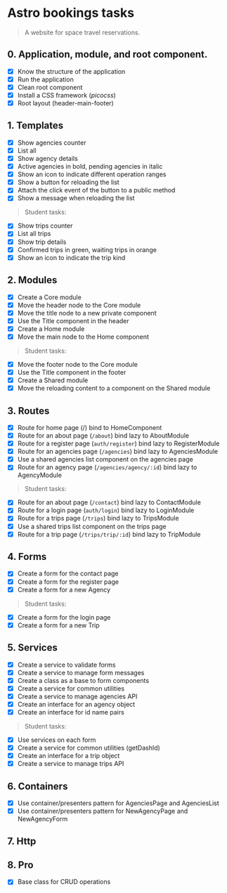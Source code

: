 # Astro bookings tasks

> A website for space travel reservations.

## 0. Application, module, and root component.

- [x] Know the structure of the application
- [x] Run the application
- [x] Clean root component
- [x] Install a CSS framework (_picocss_)
- [x] Root layout (header-main-footer)

## 1. Templates

- [x] Show agencies counter
- [x] List all
- [x] Show agency details
- [x] Active agencies in bold, pending agencies in italic
- [x] Show an icon to indicate different operation ranges
- [x] Show a button for reloading the list
- [x] Attach the click event of the button to a public method
- [x] Show a message when reloading the list

> Student tasks:

- [x] Show trips counter
- [x] List all trips
- [x] Show trip details
- [x] Confirmed trips in green, waiting trips in orange
- [x] Show an icon to indicate the trip kind

## 2. Modules

- [x] Create a Core module
- [x] Move the header node to the Core module
- [x] Move the title node to a new private component
- [x] Use the Title component in the header
- [x] Create a Home module
- [x] Move the main node to the Home component

> Student tasks:

- [x] Move the footer node to the Core module
- [x] Use the Title component in the footer
- [x] Create a Shared module
- [x] Move the reloading content to a component on the Shared module

## 3. Routes

- [x] Route for home page (/) bind to HomeComponent
- [x] Route for an about page (`/about`) bind lazy to AboutModule
- [x] Route for a register page (`auth/register`) bind lazy to RegisterModule
- [x] Route for an agencies page (`/agencies`) bind lazy to AgenciesModule
- [x] Use a shared agencies list component on the agencies page
- [x] Route for an agency page (`/agencies/agency/:id`) bind lazy to AgencyModule

> Student tasks:

- [x] Route for an about page (`/contact`) bind lazy to ContactModule
- [x] Route for a login page (`auth/login`) bind lazy to LoginModule
- [x] Route for a trips page (`/trips`) bind lazy to TripsModule
- [x] Use a shared trips list component on the trips page
- [x] Route for a trip page (`/trips/trip/:id`) bind lazy to TripModule

## 4. Forms

- [x] Create a form for the contact page
- [x] Create a form for the register page
- [x] Create a form for a new Agency

> Student tasks:

- [x] Create a form for the login page
- [x] Create a form for a new Trip

## 5. Services

- [x] Create a service to validate forms
- [x] Create a service to manage form messages
- [x] Create a class as a base to form components
- [x] Create a service for common utilities
- [x] Create a service to manage agencies API
- [x] Create an interface for an agency object
- [x] Create an interface for id name pairs

> Student tasks:

- [x] Use services on each form
- [x] Create a service for common utilities (getDashId)
- [x] Create an interface for a trip object
- [x] Create a service to manage trips API

## 6. Containers

- [x] Use container/presenters pattern for AgenciesPage and AgenciesList
- [x] Use container/presenters pattern for NewAgencyPage and NewAgencyForm

## 7. Http

## 8. Pro

- [x] Base class for CRUD operations
